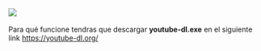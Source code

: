 <img src="https://i.imgur.com/fwx6oCa.png">
<br>
<br>
Para qué funcione tendras que descargar <b>youtube-dl.exe</b> en el siguiente link <a href="https://youtube-dl.org/">https://youtube-dl.org/</a>
